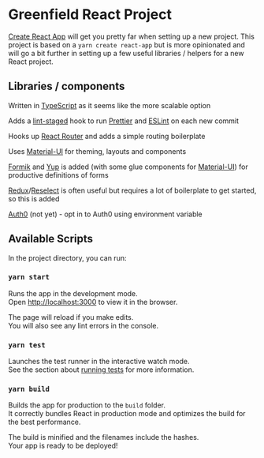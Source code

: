 # Greenfield React Project

[Create React App](https://github.com/facebook/create-react-app) will get you pretty far when setting up a new project. This project is based on a `yarn create react-app` but is more opinionated and will go a bit further in setting up a few useful libraries / helpers for a new React project.


## Libraries / components

Written in [TypeScript](https://www.typescriptlang.org/) as it seems like the more scalable option

Adds a [lint-staged](https://github.com/okonet/lint-staged) hook to run [Prettier](https://prettier.io/) and [ESLint](https://eslint.org/) on each new commit

Hooks up [React Router](https://reacttraining.com/react-router/) and adds a simple routing boilerplate

Uses [Material-UI](https://material-ui.com/) for theming, layouts and components

[Formik](https://jaredpalmer.com/formik/) and [Yup](https://github.com/jquense/yup) is added (with some glue components for [Material-UI](https://material-ui.com/)) for productive definitions of forms

[Redux](https://redux.js.org/)/[Reselect](https://github.com/reduxjs/reselect) is often useful but requires a lot of boilerplate to get started, so this is added

[Auth0](https://auth0.com/) (not yet) - opt in to Auth0 using environment variable


## Available Scripts

In the project directory, you can run:

### `yarn start`

Runs the app in the development mode.<br>
Open [http://localhost:3000](http://localhost:3000) to view it in the browser.

The page will reload if you make edits.<br>
You will also see any lint errors in the console.

### `yarn test`

Launches the test runner in the interactive watch mode.<br>
See the section about [running tests](https://facebook.github.io/create-react-app/docs/running-tests) for more information.

### `yarn build`

Builds the app for production to the `build` folder.<br>
It correctly bundles React in production mode and optimizes the build for the best performance.

The build is minified and the filenames include the hashes.<br>
Your app is ready to be deployed!
